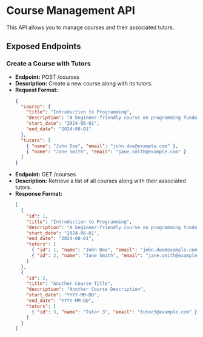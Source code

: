# Course Management API

This API allows you to manage courses and their associated tutors.

## Exposed Endpoints

### Create a Course with Tutors

- **Endpoint:** POST /courses
- **Description:** Create a new course along with its tutors.
- **Request Format:**
  ```json
  {
    "course": {
      "title": "Introduction to Programming",
      "description": "A beginner-friendly course on programming fundamentals.",
      "start_date": "2024-06-01",
      "end_date": "2024-08-01"
    },
    "tutors": [
      { "name": "John Doe", "email": "john.doe@example.com" },
      { "name": "Jane Smith", "email": "jane.smith@example.com" }
    ]
  }


- **Endpoint:** GET /courses
- **Description:** Retrieve a list of all courses along with their associated tutors.
- **Response Format:**
  ```json
  [
    {
      "id": 1,
      "title": "Introduction to Programming",
      "description": "A beginner-friendly course on programming fundamentals.",
      "start_date": "2024-06-01",
      "end_date": "2024-08-01",
      "tutors": [
        { "id": 1, "name": "John Doe", "email": "john.doe@example.com" },
        { "id": 2, "name": "Jane Smith", "email": "jane.smith@example.com" }
      ]
    },
    {
      "id": 2,
      "title": "Another Course Title",
      "description": "Another Course Description",
      "start_date": "YYYY-MM-DD",
      "end_date": "YYYY-MM-DD",
      "tutors": [
        { "id": 3, "name": "Tutor 3", "email": "tutor3@example.com" }
      ]
    }
  ]
